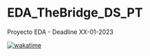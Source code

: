 # EDA_TheBridge_DS_PT
Proyecto EDA - Deadline XX-01-2023

<a href="https://wakatime.com/badge/user/b1ab7341-4bc0-42d2-b23e-64c7e9be3d50/project/86a7bb43-12f3-4e81-ab15-79d6b52d7f43"><img src="https://wakatime.com/badge/user/b1ab7341-4bc0-42d2-b23e-64c7e9be3d50/project/86a7bb43-12f3-4e81-ab15-79d6b52d7f43.svg" alt="wakatime"></a>
